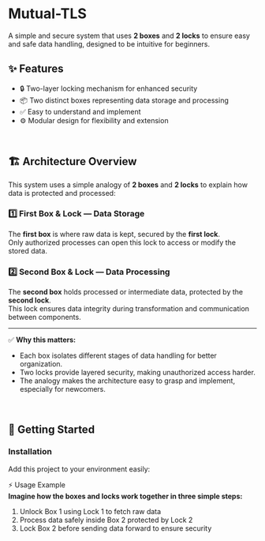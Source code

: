 # Mutual-TLS

A simple and secure system that uses **2 boxes** and **2 locks** to ensure easy and safe data handling, designed to be intuitive for beginners.

## ✨ Features

- 🔒 Two-layer locking mechanism for enhanced security  
- 📦 Two distinct boxes representing data storage and processing  
- ✅ Easy to understand and implement  
- ⚙️ Modular design for flexibility and extension

<br>

## 🏗️ Architecture Overview

This system uses a simple analogy of **2 boxes** and **2 locks** to explain how data is protected and processed:

### 1️⃣ First Box & Lock — Data Storage  
The **first box** is where raw data is kept, secured by the **first lock**.  
Only authorized processes can open this lock to access or modify the stored data.  

### 2️⃣ Second Box & Lock — Data Processing  
The **second box** holds processed or intermediate data, protected by the **second lock**.  
This lock ensures data integrity during transformation and communication between components.

---

✅ **Why this matters:**  
- Each box isolates different stages of data handling for better organization.  
- Two locks provide layered security, making unauthorized access harder.  
- The analogy makes the architecture easy to grasp and implement, especially for newcomers.

<br>

## 🚀 Getting Started

### Installation  
Add this project to your environment easily:

⚡ Usage Example  
**Imagine how the boxes and locks work together in three simple steps:**
1. Unlock Box 1 using Lock 1 to fetch raw data
2. Process data safely inside Box 2 protected by Lock 2
3. Lock Box 2 before sending data forward to ensure security
